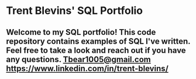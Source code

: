 # Trent Blevins' SQL Portfolio

## Welcome to my SQL portfolio! This code repository contains examples of SQL I've written. Feel free to take a look and reach out if you have any questions. Tbear1005@gmail.com https://www.linkedin.com/in/trent-blevins/ 
